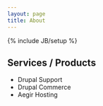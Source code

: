 ```yaml
---
layout: page
title: About
---
```

{% include JB/setup %}

## Services / Products

* Drupal Support
* Drupal Commerce
* Aegir Hosting
